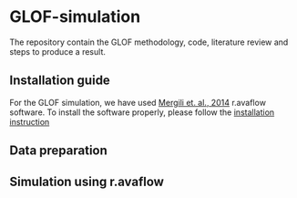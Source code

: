 # GLOF-simulation
The repository contain the GLOF methodology, code, literature review and steps to produce a result.

## Installation guide

For the GLOF simulation, we have used [Mergili et. al., 2014](https://gmd.copernicus.org/articles/8/4027/2015/) r.avaflow software. To install the software properly, please follow the [installation instruction](./Installation.md)

## Data preparation


## Simulation using r.avaflow
